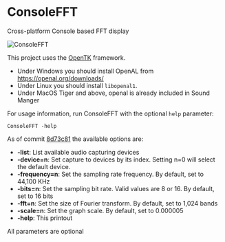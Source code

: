 # ConsoleFFT
Cross-platform Console based FFT display

![ConsoleFFT](https://xfx.net/stackoverflow/ConsoleFFT/ConsoleFFT.png)

This project uses the [OpenTK](https://opentk.net/) framework.
- Under Windows you should install OpenAL from https://openal.org/downloads/
- Under Linux you should install `libopenal1`.
- Under MacOS Tiger and above, openal is already included in Sound Manger

For usage information, run ConsoleFFT with the optional `help` parameter:

    ConsoleFFT -help
    
As of commit [8d73c81](https://github.com/morphx666/ConsoleFFT/tree/8d73c81c8caa3761092b077f378a7efc80d3a662) the available options are:

- **-list**: List available audio capturing devices
- **-device=n**: Set capture to devices by its index. Setting n=0 will select the default device.
- **-frequency=n**: Set the sampling rate frequency. By default, set to 44,100 KHz
- **-bits=n**: Set the sampling bit rate. Valid values are 8 or 16. By default, set to 16 bits
- **-fft=n**: Set the size of Fourier transform. By default, set to 1,024 bands
- **-scale=n**: Set the graph scale. By default, set to 0.000005
- **-help**: This printout

All parameters are optional

